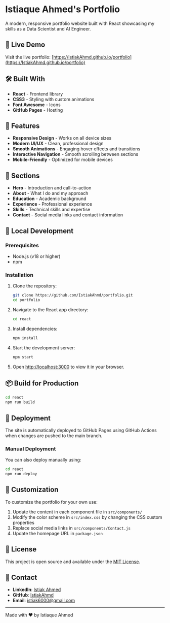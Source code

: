 # Istiaque Ahmed's Portfolio

A modern, responsive portfolio website built with React showcasing my skills as a Data Scientist and AI Engineer.

## 🚀 Live Demo

Visit the live portfolio: [https://IstiakAhmd.github.io/portfolio](https://IstiakAhmd.github.io/portfolio)

## 🛠️ Built With

- **React** - Frontend library
- **CSS3** - Styling with custom animations
- **Font Awesome** - Icons
- **GitHub Pages** - Hosting

## 🎨 Features

- **Responsive Design** - Works on all device sizes
- **Modern UI/UX** - Clean, professional design
- **Smooth Animations** - Engaging hover effects and transitions
- **Interactive Navigation** - Smooth scrolling between sections
- **Mobile-Friendly** - Optimized for mobile devices

## 📱 Sections

- **Hero** - Introduction and call-to-action
- **About** - What I do and my approach
- **Education** - Academic background
- **Experience** - Professional experience
- **Skills** - Technical skills and expertise
- **Contact** - Social media links and contact information

## 🚀 Local Development

### Prerequisites

- Node.js (v18 or higher)
- npm

### Installation

1. Clone the repository:
   ```bash
   git clone https://github.com/IstiakAhmd/portfolio.git
   cd portfolio
   ```

2. Navigate to the React app directory:
   ```bash
   cd react
   ```

3. Install dependencies:
   ```bash
   npm install
   ```

4. Start the development server:
   ```bash
   npm start
   ```

5. Open [http://localhost:3000](http://localhost:3000) to view it in your browser.

## 📦 Build for Production

```bash
cd react
npm run build
```

## 🚀 Deployment

The site is automatically deployed to GitHub Pages using GitHub Actions when changes are pushed to the main branch.

### Manual Deployment

You can also deploy manually using:

```bash
cd react
npm run deploy
```

## 📝 Customization

To customize the portfolio for your own use:

1. Update the content in each component file in `src/components/`
2. Modify the color scheme in `src/index.css` by changing the CSS custom properties
3. Replace social media links in `src/components/Contact.js`
4. Update the homepage URL in `package.json`

## 📄 License

This project is open source and available under the [MIT License](LICENSE).

## 📧 Contact

- **LinkedIn**: [Istiak Ahmed](https://www.linkedin.com/in/istiak-ahmd/)
- **GitHub**: [IstiakAhmd](https://github.com/IstiakAhmd)
- **Email**: istiak6000@gmail.com

---

Made with ❤️ by Istiaque Ahmed
